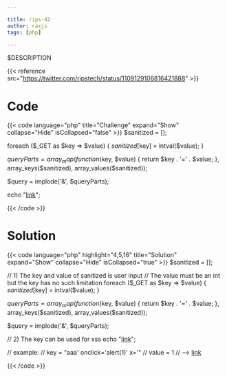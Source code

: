 ```yaml
---

title: rips-42
author: raxjs
tags: [php]

---
```


$DESCRIPTION

<!--more-->
{{< reference src="https://twitter.com/ripstech/status/1109129106816421888" >}}

# Code
{{< code language="php"  title="Challenge" expand="Show" collapse="Hide" isCollapsed="false" >}}
$sanitized = [];

foreach ($_GET as $key => $value) {
    $sanitized[$key] = intval($value);
}

$queryParts = array_map(function ($key, $value) {
    return $key . '=' . $value;
}, array_keys($sanitized), array_values($sanitized));

$query = implode('&', $queryParts);

echo "<a href='/images/sized.php?" .
    htmlentities($query) . "'>link</a>";

{{< /code >}}

# Solution
{{< code language="php" highlight="4,5,16" title="Solution" expand="Show" collapse="Hide" isCollapsed="true" >}}
$sanitized = [];

// 1) The key and value of sanitized is user input
//    The value must be an int but the key has no such limitation
foreach ($_GET as $key => $value) {
    $sanitized[$key] = intval($value);
}

$queryParts = array_map(function ($key, $value) {
    return $key . '=' . $value;
}, array_keys($sanitized), array_values($sanitized));

$query = implode('&', $queryParts);

// 2) The key can be used for xss
echo "<a href='/images/sized.php?" .
    htmlentities($query) . "'>link</a>";

// example:
// key = "aaa' onclick='alert(1)' x='"
// value = 1
// --> <a href='/images/sized.php?aaa' onclick='alert(1)' x='=5'>link</a>

{{< /code >}}
